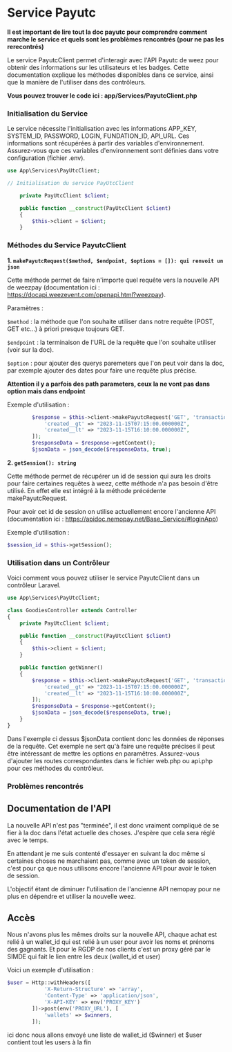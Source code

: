 # Service Payutc

**Il est important de lire tout la doc payutc pour comprendre comment marche le service et quels sont les problèmes rencontrés (pour ne pas les rerecontrés)**

Le service PayutcClient permet d'interagir avec l'API Payutc de weez pour obtenir des informations sur les utilisateurs et les badges. Cette documentation explique les méthodes disponibles dans ce service, ainsi que la manière de l'utiliser dans des contrôleurs.

**Vous pouvez trouver le code ici : app/Services/PayutcClient.php**
### Initialisation du Service
Le service nécessite l'initialisation avec les informations APP_KEY, SYSTEM_ID, PASSWORD, LOGIN, FUNDATION_ID, API_URL. Ces informations sont récupérées à partir des variables d'environnement. Assurez-vous que ces variables d'environnement sont définies dans votre configuration (fichier .env).

```php
use App\Services\PayUtcClient;

// Initialisation du service PayUtcClient

    private PayUtcClient $client;

    public function __construct(PayUtcClient $client)
    {
        $this->client = $client;
    }
```

### Méthodes du Service PayutcClient
**1. `makePayutcRequest($method, $endpoint, $options = []): qui renvoit un json`**

Cette méthode permet de faire n'importe quel requête vers la nouvelle API de weezpay (documentation ici : https://docapi.weezevent.com/openapi.html?weezpay).

Paramètres :

`$method` : la méthode que l'on souhaite utiliser dans notre requête (POST, GET etc...) à priori presque toujours GET.

`$endpoint` : la terminaison de l'URL de la requête que l'on souhaite utiliser (voir sur la doc). 

`$option` : pour ajouter des querys paremeters que l'on peut voir dans la doc, par exemple ajouter des dates pour faire une requête plus précise.

**Attention il y a parfois des path parameters, ceux la ne vont pas dans option mais dans endpoint**

Exemple d'utilisation :

```php
        $response = $this->client->makePayutcRequest('GET', 'transactions', [
            'created__gt' => "2023-11-15T07:15:00.000000Z",
            'created__lt' => "2023-11-15T16:10:00.000000Z",
        ]);
        $responseData = $response->getContent();
        $jsonData = json_decode($responseData, true);
```

**2. `getSession(): string`**

Cette méthode permet de récupérer un id de session qui aura les droits pour faire certaines requêtes à weez, cette méthode n'a pas besoin d'être utilisé.
En effet elle est intégré à la méthode précédente makePayutcRequest. 

Pour avoir cet id de session on utilise actuellement encore l'ancienne API (documentation ici : https://apidoc.nemopay.net/Base_Service/#loginApp)

Exemple d'utilisation :
```php
$session_id = $this->getSession();
```

### Utilisation dans un Contrôleur
Voici comment vous pouvez utiliser le service PayutcClient dans un contrôleur Laravel.

```php
use App\Services\PayUtcClient;

class GoodiesController extends Controller
{
    private PayUtcClient $client;

    public function __construct(PayUtcClient $client)
    {
        $this->client = $client;
    }

    public function getWinner()
    {
        $response = $this->client->makePayutcRequest('GET', 'transactions', [
            'created__gt' => "2023-11-15T07:15:00.000000Z",
            'created__lt' => "2023-11-15T16:10:00.000000Z",
        ]);
        $responseData = $response->getContent();
        $jsonData = json_decode($responseData, true);
    }
}
```
Dans l'exemple ci dessus $jsonData contient donc les données de réponses de la requête. 
Cet exemple ne sert qu'à faire une requête précises il peut être intéressant de mettre les options en paramêtres. 
Assurez-vous d'ajouter les routes correspondantes dans le fichier web.php ou api.php pour ces méthodes du contrôleur.

### Problèmes rencontrés

## Documentation de l'API
 
La nouvelle API n'est pas "terminée", il est donc vraiment compliqué de se fier à la doc dans l'état actuelle des choses. J'espère que cela sera réglé avec le temps. 

En attendant je me suis contenté d'essayer en suivant la doc même si certaines choses ne marchaient pas, comme avec un token de session, c'est pour ça que nous utilisons encore l'ancienne API pour avoir le token de session. 

L'objectif étant de diminuer l'utilisation de l'ancienne API nemopay pour ne plus en dépendre et utiliser la nouvelle weez.  

## Accès

Nous n'avons plus les mêmes droits sur la nouvelle API, chaque achat est relié à un wallet_id qui est relié à un user pour avoir les noms et prénoms des gagnants. Et pour le RGDP de nos clients c'est un proxy géré par le SIMDE qui fait le lien entre les deux (wallet_id et user)

Voici un exemple d'utilisation : 

```php
$user = Http::withHeaders([
            'X-Return-Structure' => 'array',
            'Content-Type' => 'application/json',
            'X-API-KEY' => env('PROXY_KEY')
        ])->post(env('PROXY_URL'), [
            'wallets' => $winners,
        ]);
```
ici donc nous allons envoyé une liste de wallet_id ($winner) et $user contient tout les users à la fin
